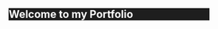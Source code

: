 <section style="width:80%;margin:auto;background:#1e1e1e;color:white;">
    <h1>Welcome to my Portfolio</h1>
</section>




















